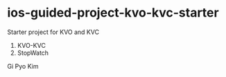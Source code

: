 # ios-guided-project-kvo-kvc-starter
Starter project for KVO and KVC

1. KVO-KVC
2. StopWatch

Gi Pyo Kim
